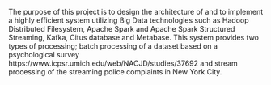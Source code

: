 
<p>The purpose of this project is to design the architecture of and to implement a highly efficient system utilizing Big Data 
technologies such as Hadoop Distributed Filesystem, Apache Spark and Apache Spark Structured Streaming, Kafka, Citus database and Metabase.
This system provides two types of processing; batch processing of a dataset based on a psychological survey https://www.icpsr.umich.edu/web/NACJD/studies/37692
and stream processing of the streaming police complaints in New York City.</p>
